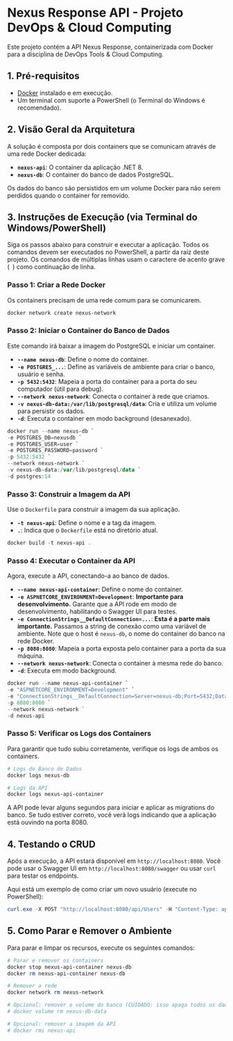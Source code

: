 # Nexus Response API - Projeto DevOps & Cloud Computing

Este projeto contém a API Nexus Response, containerizada com Docker para a disciplina de DevOps Tools & Cloud Computing.

## 1. Pré-requisitos

-   [Docker](https://docs.docker.com/get-docker/) instalado e em execução.
-   Um terminal com suporte a PowerShell (o Terminal do Windows é recomendado).

## 2. Visão Geral da Arquitetura

A solução é composta por dois containers que se comunicam através de uma rede Docker dedicada:
-   **`nexus-api`**: O container da aplicação .NET 8.
-   **`nexus-db`**: O container do banco de dados PostgreSQL.

Os dados do banco são persistidos em um volume Docker para não serem perdidos quando o container for removido.

## 3. Instruções de Execução (via Terminal do Windows/PowerShell)

Siga os passos abaixo para construir e executar a aplicação. Todos os comandos devem ser executados no PowerShell, a partir da raiz deste projeto. Os comandos de múltiplas linhas usam o caractere de acento grave (` `) como continuação de linha.

### Passo 1: Criar a Rede Docker

Os containers precisam de uma rede comum para se comunicarem.

```powershell
docker network create nexus-network
```

### Passo 2: Iniciar o Container do Banco de Dados

Este comando irá baixar a imagem do PostgreSQL e iniciar um container.

-   **`--name nexus-db`**: Define o nome do container.
-   **`-e POSTGRES_...`**: Define as variáveis de ambiente para criar o banco, usuário e senha.
-   **`-p 5432:5432`**: Mapeia a porta do container para a porta do seu computador (útil para debug).
-   **`--network nexus-network`**: Conecta o container à rede que criamos.
-   **`-v nexus-db-data:/var/lib/postgresql/data`**: Cria e utiliza um volume para persistir os dados.
-   **`-d`**: Executa o container em modo background (desanexado).

```powershell
docker run --name nexus-db `
-e POSTGRES_DB=nexusdb `
-e POSTGRES_USER=user `
-e POSTGRES_PASSWORD=password `
-p 5432:5432 `
--network nexus-network `
-v nexus-db-data:/var/lib/postgresql/data `
-d postgres:14
```

### Passo 3: Construir a Imagem da API

Use o `Dockerfile` para construir a imagem da sua aplicação.

-   **`-t nexus-api`**: Define o nome e a tag da imagem.
-   **`.`**: Indica que o `Dockerfile` está no diretório atual.

```powershell
docker build -t nexus-api .
```

### Passo 4: Executar o Container da API

Agora, execute a API, conectando-a ao banco de dados.

-   **`--name nexus-api-container`**: Define o nome do container.
-   **`-e ASPNETCORE_ENVIRONMENT=Development`**: **Importante para desenvolvimento.** Garante que a API rode em modo de desenvolvimento, habilitando o Swagger UI para testes.
-   **`-e ConnectionStrings__DefaultConnection=...`**: **Esta é a parte mais importante.** Passamos a string de conexão como uma variável de ambiente. Note que o host é `nexus-db`, o nome do container do banco na rede Docker.
-   **`-p 8080:8080`**: Mapeia a porta exposta pelo container para a porta da sua máquina.
-   **`--network nexus-network`**: Conecta o container à mesma rede do banco.
-   **`-d`**: Executa em modo background.

```powershell
docker run --name nexus-api-container `
-e "ASPNETCORE_ENVIRONMENT=Development" `
-e "ConnectionStrings__DefaultConnection=Server=nexus-db;Port=5432;Database=nexusdb;User Id=user;Password=password;" `
-p 8080:8080 `
--network nexus-network `
-d nexus-api
```

### Passo 5: Verificar os Logs dos Containers

Para garantir que tudo subiu corretamente, verifique os logs de ambos os containers.

```powershell
# Logs do Banco de Dados
docker logs nexus-db

# Logs da API
docker logs nexus-api-container
```

A API pode levar alguns segundos para iniciar e aplicar as migrations do banco. Se tudo estiver correto, você verá logs indicando que a aplicação está ouvindo na porta 8080.

## 4. Testando o CRUD

Após a execução, a API estará disponível em `http://localhost:8080`. Você pode usar o Swagger UI em `http://localhost:8080/swagger` ou usar `curl` para testar os endpoints.

Aqui está um exemplo de como criar um novo usuário (execute no PowerShell):

```powershell
curl.exe -X POST "http://localhost:8080/api/Users" -H "Content-Type: application/json" -d '{"name": "Lucas", "email": "lucas@email.com", "password": "senha_segura", "userType": "Admin"}'
```

## 5. Como Parar e Remover o Ambiente

Para parar e limpar os recursos, execute os seguintes comandos:

```powershell
# Parar e remover os containers
docker stop nexus-api-container nexus-db
docker rm nexus-api-container nexus-db

# Remover a rede
docker network rm nexus-network

# Opcional: remover o volume do banco (CUIDADO: isso apaga todos os dados)
# docker volume rm nexus-db-data

# Opcional: remover a imagem da API
# docker rmi nexus-api
``` 